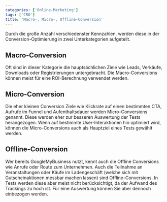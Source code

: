 ```yaml
---
categories: ['Online-Marketing']
tags: ['CRO']
title: 'Macro-, Micro-, Offline-Conversion'
---
```


Durch die große Anzahl verschiedenster Kennzahlen, werden diese in der Conversion-Optimierung in zwei Unterkategorien aufgeteilt.

## Macro-Conversion

Oft sind in dieser Kategorie die hauptsächlichen Ziele wie Leads, Verkäufe, Downloads oder Registrierungen untergebracht. Die Macro-Conversions können meist für eine ROI-Berechnung verwendet werden.

## Micro-Conversion

Die eher kleinen Conversion Ziele wie Klickrate auf einen bestimmten CTA, Aufrufe im Funnel und Aufenthaltsdauer werden Micro-Conversions genannt. Diese werden eher zur besseren Auswertung der Tests herangezogen. Wenn auf bestimmte User-Interaktionen hin optimiert wird, können die Micro-Conversions auch als Hauptziel eines Tests gewählt werden.

## Offline-Conversion

Wer bereits GoogleMyBusiness nutzt, kennt auch die Offline Conversions wie Anrufe oder Route zum Unternehmen. Auch die Teilnahme an Veranstaltungen oder Käufe im Ladengeschäft (welche sich mit Gutscheinaktionen messbar machen lassen) sind Offline-Conversions. In Tests werden diese aber meist nicht berücksichtigt, da der Aufwand des Trackings zu hoch ist. Für eine Auswertung können Sie aber dennoch einbezogen werden.